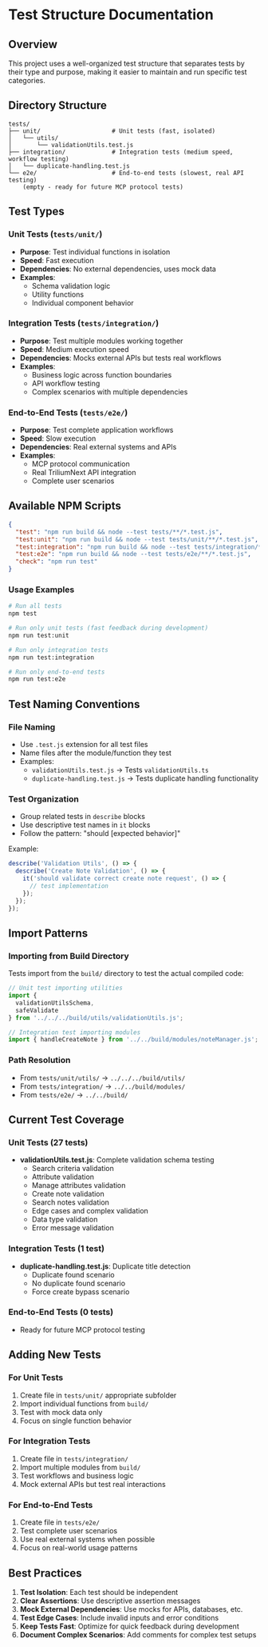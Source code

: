 # Test Structure Documentation

## Overview

This project uses a well-organized test structure that separates tests by their type and purpose, making it easier to maintain and run specific test categories.

## Directory Structure

```
tests/
├── unit/                    # Unit tests (fast, isolated)
│   └── utils/
│       └── validationUtils.test.js
├── integration/             # Integration tests (medium speed, workflow testing)
│   └── duplicate-handling.test.js
└── e2e/                     # End-to-end tests (slowest, real API testing)
    (empty - ready for future MCP protocol tests)
```

## Test Types

### Unit Tests (`tests/unit/`)
- **Purpose**: Test individual functions in isolation
- **Speed**: Fast execution
- **Dependencies**: No external dependencies, uses mock data
- **Examples**:
  - Schema validation logic
  - Utility functions
  - Individual component behavior

### Integration Tests (`tests/integration/`)
- **Purpose**: Test multiple modules working together
- **Speed**: Medium execution speed
- **Dependencies**: Mocks external APIs but tests real workflows
- **Examples**:
  - Business logic across function boundaries
  - API workflow testing
  - Complex scenarios with multiple dependencies

### End-to-End Tests (`tests/e2e/`)
- **Purpose**: Test complete application workflows
- **Speed**: Slow execution
- **Dependencies**: Real external systems and APIs
- **Examples**:
  - MCP protocol communication
  - Real TriliumNext API integration
  - Complete user scenarios

## Available NPM Scripts

```json
{
  "test": "npm run build && node --test tests/**/*.test.js",
  "test:unit": "npm run build && node --test tests/unit/**/*.test.js",
  "test:integration": "npm run build && node --test tests/integration/**/*.test.js",
  "test:e2e": "npm run build && node --test tests/e2e/**/*.test.js",
  "check": "npm run test"
}
```

### Usage Examples

```bash
# Run all tests
npm test

# Run only unit tests (fast feedback during development)
npm run test:unit

# Run only integration tests
npm run test:integration

# Run only end-to-end tests
npm run test:e2e
```

## Test Naming Conventions

### File Naming
- Use `.test.js` extension for all test files
- Name files after the module/function they test
- Examples:
  - `validationUtils.test.js` → Tests `validationUtils.ts`
  - `duplicate-handling.test.js` → Tests duplicate handling functionality

### Test Organization
- Group related tests in `describe` blocks
- Use descriptive test names in `it` blocks
- Follow the pattern: "should [expected behavior]"

Example:
```javascript
describe('Validation Utils', () => {
  describe('Create Note Validation', () => {
    it('should validate correct create note request', () => {
      // test implementation
    });
  });
});
```

## Import Patterns

### Importing from Build Directory
Tests import from the `build/` directory to test the actual compiled code:

```javascript
// Unit test importing utilities
import {
  validationUtilsSchema,
  safeValidate
} from '../../../build/utils/validationUtils.js';

// Integration test importing modules
import { handleCreateNote } from '../../build/modules/noteManager.js';
```

### Path Resolution
- From `tests/unit/utils/` → `../../../build/utils/`
- From `tests/integration/` → `../../build/modules/`
- From `tests/e2e/` → `../../build/`

## Current Test Coverage

### Unit Tests (27 tests)
- **validationUtils.test.js**: Complete validation schema testing
  - Search criteria validation
  - Attribute validation
  - Manage attributes validation
  - Create note validation
  - Search notes validation
  - Edge cases and complex validation
  - Data type validation
  - Error message validation

### Integration Tests (1 test)
- **duplicate-handling.test.js**: Duplicate title detection
  - Duplicate found scenario
  - No duplicate found scenario
  - Force create bypass scenario

### End-to-End Tests (0 tests)
- Ready for future MCP protocol testing

## Adding New Tests

### For Unit Tests
1. Create file in `tests/unit/` appropriate subfolder
2. Import individual functions from `build/`
3. Test with mock data only
4. Focus on single function behavior

### For Integration Tests
1. Create file in `tests/integration/`
2. Import multiple modules from `build/`
3. Test workflows and business logic
4. Mock external APIs but test real interactions

### For End-to-End Tests
1. Create file in `tests/e2e/`
2. Test complete user scenarios
3. Use real external systems when possible
4. Focus on real-world usage patterns

## Best Practices

1. **Test Isolation**: Each test should be independent
2. **Clear Assertions**: Use descriptive assertion messages
3. **Mock External Dependencies**: Use mocks for APIs, databases, etc.
4. **Test Edge Cases**: Include invalid inputs and error conditions
5. **Keep Tests Fast**: Optimize for quick feedback during development
6. **Document Complex Scenarios**: Add comments for complex test setups
